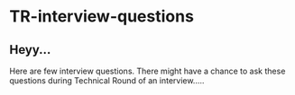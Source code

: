 # TR-interview-questions
## Heyy...
Here are few interview questions. There might have a chance to ask these questions during Technical Round of an interview.....
